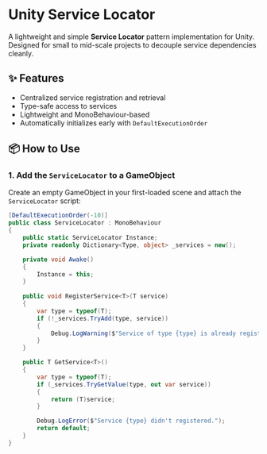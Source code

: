 # Unity Service Locator

A lightweight and simple **Service Locator** pattern implementation for Unity.  
Designed for small to mid-scale projects to decouple service dependencies cleanly.

## ✨ Features

- Centralized service registration and retrieval
- Type-safe access to services
- Lightweight and MonoBehaviour-based
- Automatically initializes early with `DefaultExecutionOrder`

## 📦 How to Use

### 1. Add the `ServiceLocator` to a GameObject

Create an empty GameObject in your first-loaded scene and attach the `ServiceLocator` script:

```csharp
[DefaultExecutionOrder(-10)]
public class ServiceLocator : MonoBehaviour
{
    public static ServiceLocator Instance;
    private readonly Dictionary<Type, object> _services = new();

    private void Awake()
    {
        Instance = this;
    }
    
    public void RegisterService<T>(T service)
    {
        var type = typeof(T);
        if (!_services.TryAdd(type, service))
        {
            Debug.LogWarning($"Service of type {type} is already registered.");
        }
    }

    public T GetService<T>()
    {
        var type = typeof(T);
        if (_services.TryGetValue(type, out var service))
        {
            return (T)service;
        }

        Debug.LogError($"Service {type} didn't registered.");
        return default;
    }
}
